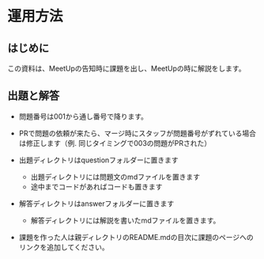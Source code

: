 # 運用方法

## はじめに
この資料は、MeetUpの告知時に課題を出し、MeetUpの時に解説をします。

## 出題と解答
- 問題番号は001から通し番号で降ります。
- PRで問題の依頼が来たら、マージ時にスタッフが問題番号がずれている場合は修正します（例. 同じタイミングで003の問題がPRされた）
- 出題ディレクトリはquestionフォルダーに置きます

  - 出題ディレクトリには問題文のmdファイルを置きます
  - 途中までコードがあればコードも置きます

- 解答ディレクトリはanswerフォルダーに置きます

  - 解答ディレクトリには解説を書いたmdファイルを置きます。

- 課題を作った人は親ディレクトリのREADME.mdの目次に課題のページへのリンクを追加してください。